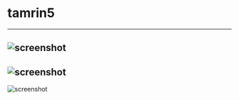 # tamrin5
---
![screenshot](![IMG_20230414_193557_894](https://user-images.githubusercontent.com/129165551/232098099-5aaed5aa-ddfb-442f-888a-4ba81079fec4.jpg)
)
---
![screenshot](![IMG_20230414_193557_894](https://user-images.githubusercontent.com/129165551/232098676-66bce0fe-976b-451a-8aca-186077c107e3.jpg)
)
---
![screenshot](![IMG_20230414_193557_603](https://user-images.githubusercontent.com/129165551/232098856-2ae3e0c6-7e33-467f-ad7c-1ac4fd71dc14.jpg)
)
